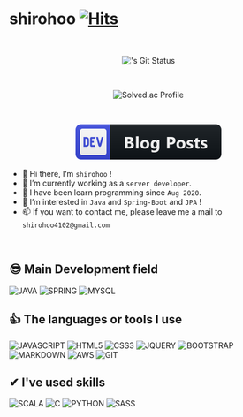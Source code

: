 # shirohoo [![Hits](https://hits.seeyoufarm.com/api/count/incr/badge.svg?url=https%3A%2F%2Fgithub.com%2Fshirohoo%2Fhit-counter&count_bg=%2379C83D&title_bg=%23555555&icon=&icon_color=%23E7E7E7&title=hits&edge_flat=false)](https://hits.seeyoufarm.com)

<br />

<p align="center">
  <img src="https://github-readme-stats.vercel.app/api?username=shirohoo&show_icons=true" alt="'s Git Status">
</p>

<br />

<p align="center">
  <img src="http://mazassumnida.wtf/api/v2/generate_badge?boj=hch4102" alt="Solved.ac Profile">
</p>

<br />

<p align="center">
  <a href="https://hch4102.tistory.com/">
    <img src="https://github.com/MikeCodesDotNET/ColoredBadges/raw/master/svg/blogs/devto.svg" alt="example badge" style="vertical-align:top margin:6px 4px">
  </a>
</p>

- 👋 Hi there, I’m `shirohoo` !
- 🌱 I’m currently working as a `server developer`.
- 📖 I have been learn programming since `Aug 2020`.
- 👀 I’m interested in `Java` and `Spring-Boot` and `JPA` !
- 📫 If you want to contact me, please leave me a mail to `shirohoo4102@gmail.com`

<br/>


## 😎 Main Development field
![JAVA](https://img.shields.io/badge/Java-ED8B00?style=for-the-badge&logo=java&logoColor=white) ![SPRING](https://img.shields.io/badge/Spring-6DB33F?style=for-the-badge&logo=spring&logoColor=white) ![MYSQL](https://img.shields.io/badge/MySQL-00000F?style=for-the-badge&logo=mysql&logoColor=white) 

## 👍 The languages or tools I use
![JAVASCRIPT](https://img.shields.io/badge/JavaScript-F7DF1E?style=for-the-badge&logo=javascript&logoColor=black) ![HTML5](https://img.shields.io/badge/HTML5-E34F26?style=for-the-badge&logo=html5&logoColor=white) ![CSS3](https://img.shields.io/badge/CSS3-1572B6?style=for-the-badge&logo=css3&logoColor=white) ![JQUERY](https://img.shields.io/badge/jQuery-0769AD?style=for-the-badge&logo=jquery&logoColor=white) ![BOOTSTRAP](https://img.shields.io/badge/Bootstrap-563D7C?style=for-the-badge&logo=bootstrap&logoColor=white) ![MARKDOWN](https://img.shields.io/badge/Markdown-000000?style=for-the-badge&logo=markdown&logoColor=white) ![AWS](https://img.shields.io/badge/Amazon_AWS-232F3E?style=for-the-badge&logo=amazon-aws&logoColor=white) ![GIT](https://img.shields.io/badge/Git-F05032?style=for-the-badge&logo=git&logoColor=white) 

## ✔ I've used skills
![SCALA](https://img.shields.io/badge/Scala-DC322F?style=for-the-badge&logo=scala&logoColor=white) ![C](https://img.shields.io/badge/C-00599C?style=for-the-badge&logo=c&logoColor=white) ![PYTHON](https://img.shields.io/badge/Python-14354C?style=for-the-badge&logo=python&logoColor=white) ![SASS](https://img.shields.io/badge/Sass-CC6699?style=for-the-badge&logo=sass&logoColor=white)

<br/>
